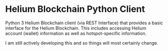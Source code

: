 # Helium Blockchain Python Client
Python 3 Helium Blockchain client (via REST Interface) that provides a basic interface for the Helium Blockchain. This includes accessing Helium account (wallet) information as well as hotspot-specific information. 

I am still actively developing this and so things will most certainly change.